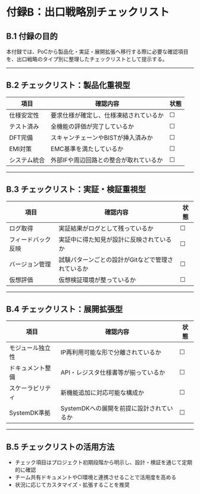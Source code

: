 # 付録B：出口戦略別チェックリスト

## B.1 付録の目的

本付録では、PoCから製品化・実証・展開拡張へ移行する際に必要な確認項目を、出口戦略のタイプ別に整理したチェックリストとして提示する。

---

## B.2 チェックリスト：製品化重視型

| 項目 | 確認内容 | 状態 |
|------|----------|------|
| 仕様安定性 | 要求仕様が確定し、仕様凍結されているか | ☐ |
| テスト済み | 全機能の評価が完了しているか | ☐ |
| DFT完備 | スキャンチェーンやBISTが挿入済みか | ☐ |
| EMI対策 | EMC基準を満たしているか | ☐ |
| システム統合 | 外部IFや周辺回路との整合が取れているか | ☐ |

---

## B.3 チェックリスト：実証・検証重視型

| 項目 | 確認内容 | 状態 |
|------|----------|------|
| ログ取得 | 実証結果がログとして残っているか | ☐ |
| フィードバック反映 | 実証中に得た知見が設計に反映されているか | ☐ |
| バージョン管理 | 試験パターンごとの設計がGitなどで管理されているか | ☐ |
| 仮想評価 | 仮想検証環境が整っているか | ☐ |

---

## B.4 チェックリスト：展開拡張型

| 項目 | 確認内容 | 状態 |
|------|----------|------|
| モジュール独立性 | IP再利用可能な形で分離されているか | ☐ |
| ドキュメント整備 | API・レジスタ仕様書等が揃っているか | ☐ |
| スケーラビリティ | 新機能追加に対応可能な構成か | ☐ |
| SystemDK準拠 | SystemDKへの展開を前提に設計されているか | ☐ |

---

## B.5 チェックリストの活用方法

- チェック項目はプロジェクト初期段階から明示し、設計・検証を通じて定期的に確認  
- チーム共有ドキュメントやCI環境と連携させることで活用度を高める  
- 状況に応じてカスタマイズ・拡張することを推奨
